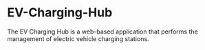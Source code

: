 # EV-Charging-Hub
The EV Charging Hub is a web-based application that performs the management of electric vehicle charging stations.
